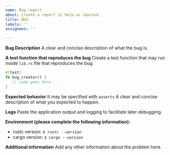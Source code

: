 ```yaml
---
name: Bug report
about: Create a report to help us improve
title: BUG
labels: ''
assignees: ''

---
```


**Bug Description**
A clear and concise description of what the bug is.

**A test function that reproduces the bug**
Create a test function that may run inside `lib.rs` file that reproduces the bug.
```rust
#[test]
fn bug_creator() {
   // code goes here
}
```

**Expected behavior**
It may be specified with `asserts`
A clear and concise description of what you expected to happen.

**Logs**
Paste the application output and logging to facilitate later debugging.

**Environment (please complete the following information):**
 - rustc version: `$ rustc --version`
 - cargo version: `$ cargo --version`

**Additional information**
Add any other information about the problem here.
